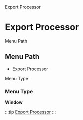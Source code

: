 
Export Processor
# Export Processor



Menu Path
## Menu Path



- Export Processor

Menu Type
### Menu Type

**Window**


:::tip
[Export Processor](functional-guide/window/window-export-processor.md)
:::